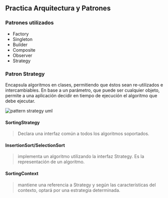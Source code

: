## Practica Arquitectura y Patrones

### Patrones utilizados
* Factory
* Singleton
* Builder
* Composite
* Observer
* Strategy

### Patron Strategy

Encapsula algoritmos en clases, permitiendo que éstos sean re-utilizados e intercambiables.
En base a un parámetro, que puede ser cualquier objeto, permite a una aplicación
decidir en tiempo de ejecución el algoritmo que debe ejecutar. 

![pattern strategy uml](http://stacktips.com/wp-content/uploads/2015/01/Strategy-Design-Pattern-Java.png)


#### SortingStrategy
> Declara una interfaz común a todos los algoritmos soportados.

#### InsertionSort/SelectionSort
> implementa un algoritmo utilizando la interfaz Strategy. Es la representación de un algoritmo.

#### SortingContext
> mantiene una referencia a Strategy y según las características del contexto, optará por una estrategia determinada.
